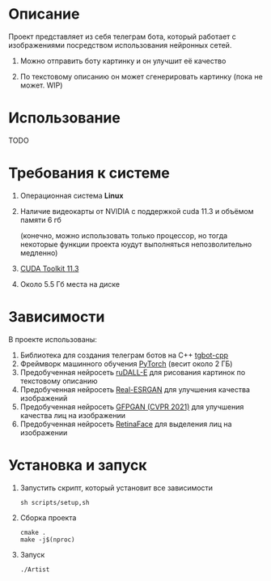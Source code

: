 # Описание

Проект представляет из себя телеграм бота, который работает с изображениями посредством использования нейронных сетей.

1. Можно отправить боту картинку и он улучшит её качество

2. По текстовому описанию он может сгенерировать картинку (пока не может. WIP)

# Использование

TODO

# Требования к системе

1. Операционная система **Linux**

2. Наличие видеокарты от NVIDIA с поддержкой cuda 11.3 и объёмом памяти 6 гб

   (конечно, можно использовать только процессор, но тогда некоторые функции проекта юудут выполняться непозволительно
   медленно)

3. [CUDA Toolkit 11.3](https://developer.nvidia.com/cuda-11.3.0-download-archive)

4. Около 5.5 Гб места на диске

# Зависимости

В проекте использованы:

1. Библиотека для создания телеграм ботов на C++ [tgbot-cpp](https://github.com/reo7sp/tgbot-cpp)
2. Фреймворк машинного обучения [PyTorch](https://pytorch.org/) (весит около 2 ГБ)
3. Предобученная нейросеть [ruDALL-E](https://github.com/sberbank-ai/ru-dalle) для рисования картинок по текстовому
   описанию
4. Предобученная нейросеть [Real-ESRGAN](https://github.com/xinntao/Real-ESRGAN) для улучшения качества изображений
5. Предобученная нейросеть [GFPGAN (CVPR 2021)](https://github.com/TencentARC/GFPGAN) для улучшения качества лиц на
   изображении
6. Предобученная нейросеть [RetinaFace](https://github.com/TencentARC/GFPGAN) для выделения лиц на изображении

# Установка и запуск

1. Запустить скрипт, который установит все зависимости

   ```shell
   sh scripts/setup,sh
   ```

4. Сборка проекта

   ```shell
   cmake .
   make -j$(nproc)
   ```

5. Запуск

   ```shell
   ./Artist
   ```